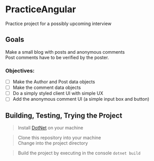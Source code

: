 # PracticeAngular
Practice project for a possibly upcoming interview

## Goals
Make a small blog with posts and anonymous comments \
Post comments have to be verified by the poster.

### Objectives:
- [ ] Make the Author and Post data objects
- [ ] Make the comment data objects
- [ ] Do a simply styled client UI with simple UX
- [ ] Add the anonymous comment UI (a simple input box and button)

## Building, Testing, Trying the Project
> Install [DotNet](https://dotnet.microsoft.com/) on your machine

>Clone this repository into your machine \
Change into the project directory

>Build the project by executing in the console `dotnet build`

